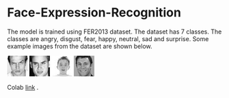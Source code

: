 # Face-Expression-Recognition

The model is trained using FER2013 dataset. The dataset has 7 classes. The classes are angry, disgust, fear, happy, neutral, sad and surprise. Some example images from the dataset are shown below. 


![example image](/assets/PrivateTest_1623042.jpg)
![example image](/assets/PrivateTest_4396496.jpg)
![example image](/assets/PrivateTest_5429150.jpg)
![example image](/assets/PrivateTest_928647.jpg)

Colab [link](https://colab.research.google.com/drive/1C4eqbIUoqP5z_LZzwIY6-0-hOVSM-v7X?usp=sharing) .
